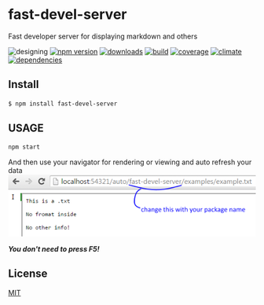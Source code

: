 # fast-devel-server
Fast developer server for displaying markdown and others

![designing](https://img.shields.io/badge/stability-desgining-red.svg)
[![npm version](https://img.shields.io/npm/v/fast-devel-server.svg)](https://npmjs.org/package/fast-devel-server)
[![downloads](https://img.shields.io/npm/dm/fast-devel-server.svg)](https://npmjs.org/package/fast-devel-server)
[![build](https://img.shields.io/travis/codenautas/fast-devel-server/master.svg)](https://travis-ci.org/codenautas/fast-devel-server)
[![coverage](https://img.shields.io/coveralls/codenautas/fast-devel-server/master.svg)](https://coveralls.io/r/codenautas/fast-devel-server)
[![climate](https://img.shields.io/codeclimate/github/codenautas/fast-devel-server.svg)](https://codeclimate.com/github/codenautas/fast-devel-server)
[![dependencies](https://img.shields.io/david/codenautas/fast-devel-server.svg)](https://david-dm.org/codenautas/fast-devel-server)

## Install

```sh
$ npm install fast-devel-server
```

## USAGE

```js
npm start
```

And then use your navigator for rendering or viewing and auto refresh your data
![in your navigator put http://localhost:54321/auto/your-package/examples/example.txt](https://github.com/codenautas/fast-devel-server/blob/master/examples/example.png)

***You don't need to press F5!***


## License

[MIT](LICENSE)
